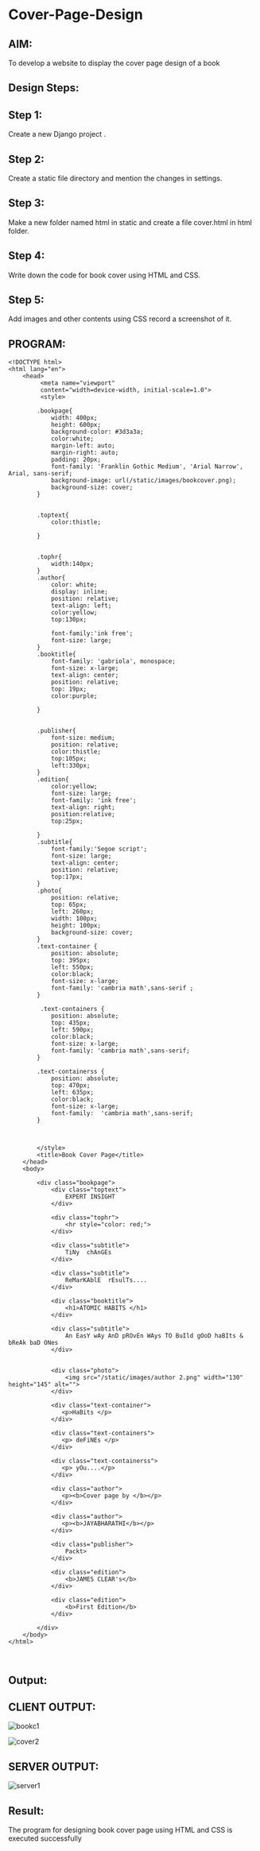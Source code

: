 # Cover-Page-Design

## AIM:
To develop a website to display the cover page design of a book

## Design Steps:

 ## Step 1:

Create a new Django project .

## Step 2:

Create a static file directory and mention the changes in settings.

## Step 3:

Make a new folder named html in static and create a file cover.html in html folder.

## Step 4:

Write down the code for book cover using HTML and CSS.

## Step 5:

Add images and other contents using CSS record a screenshot of it.


## PROGRAM:
```
<!DOCTYPE html>
<html lang="en">
    <head>
         <meta name="viewport" 
         content="width=device-width, initial-scale=1.0">
         <style>

        .bookpage{
            width: 400px;
            height: 600px;
            background-color: #3d3a3a;
            color:white;
            margin-left: auto;
            margin-right: auto;
            padding: 20px;
            font-family: 'Franklin Gothic Medium', 'Arial Narrow', Arial, sans-serif;
            background-image: url(/static/images/bookcover.png);
            background-size: cover;
        }
            

        .toptext{
            color:thistle;

        }

        
        .tophr{
            width:140px;
        }
        .author{
            color: white;
            display: inline;
            position: relative;
            text-align: left;
            color:yellow;
            top:130px;
            
            font-family:'ink free';
            font-size: large;
        }
        .booktitle{
            font-family: 'gabriola', monospace;
            font-size: x-large;
            text-align: center;
            position: relative;
            top: 19px;
            color:purple;
        
        }
        
        
        .publisher{
            font-size: medium;
            position: relative;
            color:thistle;
            top:105px;
            left:330px;
        }
        .edition{
            color:yellow;
            font-size: large;
            font-family: 'ink free';
            text-align: right;
            position:relative;
            top:25px;

        }
        .subtitle{
            font-family:'Segoe script';
            font-size: large;
            text-align: center;
            position: relative;
            top:17px;
        }
        .photo{
            position: relative;
            top: 65px;
            left: 260px;
            width: 100px;
            height: 100px;
            background-size: cover;
        }
        .text-container {
            position: absolute;
            top: 395px;
            left: 550px; 
            color:black;
            font-size: x-large;
            font-family: 'cambria math',sans-serif ;
        }

         .text-containers {
            position: absolute;
            top: 435px;
            left: 590px; 
            color:black;
            font-size: x-large;
            font-family: 'cambria math',sans-serif;
        }

        .text-containerss {
            position: absolute;
            top: 470px;
            left: 635px; 
            color:black;
            font-size: x-large;
            font-family:  'cambria math',sans-serif;
        }
 

         
        </style>
        <title>Book Cover Page</title>
    </head>
    <body>

        <div class="bookpage">
            <div class="toptext">
                EXPERT INSIGHT
            </div>

            <div class="tophr">
                <hr style="color: red;">
            </div>

            <div class="subtitle">
                TiNy  chAnGEs
            </div>

            <div class="subtitle">
                ReMarKAblE  rEsulTs....
            </div>    

            <div class="booktitle">
                <h1>ATOMIC HABITS </h1>
            </div>

            <div class="subtitle">
                An EasY wAy AnD pROvEn WAys TO BuIld gOoD haBIts & bReAk baD ONes
            </div>
            

            <div class="photo">
                <img src="/static/images/author 2.png" width="130" height="145" alt="">
            </div>
            
            <div class="text-container">
               <p>HaBits </p> 
            </div>

            <div class="text-containers">
               <p> deFiNEs </p> 
            </div>

            <div class="text-containerss">
               <p> yOu....</p> 
            </div>

            <div class="author">
               <p><b>Cover page by </b></p>
            </div>
            
            <div class="author">
               <p><b>JAYABHARATHI</b></p>
            </div>

            <div class="publisher">
                Packt>
            </div>
            
            <div class="edition">
                <b>JAMES CLEAR's</b>
            </div>
            
            <div class="edition">
                <b>First Edition</b>
            </div>
            
        </div>
    </body>
</html>
            


```

## Output:

## CLIENT OUTPUT:

![bookc1](https://github.com/Jayabharathi3/cover-page-design/assets/120367796/1b165118-3a57-40b6-a352-b84c84206f47)

![cover2](https://github.com/Jayabharathi3/cover-page-design/assets/120367796/cd869fb2-7f8f-4f83-869d-8178ce2c2ea8)


## SERVER OUTPUT:

![server1](https://github.com/Jayabharathi3/cover-page-design/assets/120367796/daebeb7e-a2e2-4fef-821f-6f8f2c7203d2)



## Result:

The program for designing book cover page using HTML and CSS is executed successfully



